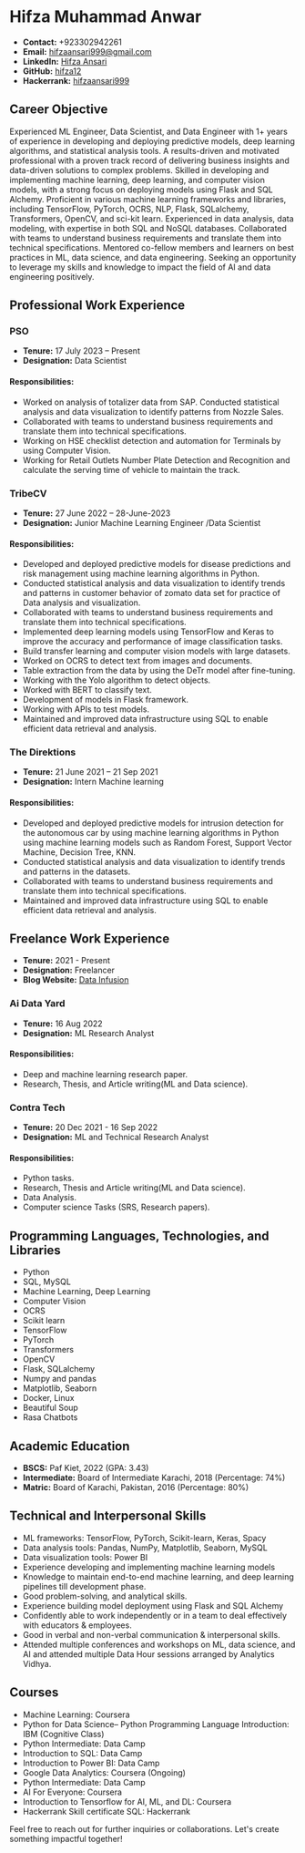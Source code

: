 # Hifza Muhammad Anwar

- **Contact:** +923302942261
- **Email:** hifzaansari999@gmail.com
- **LinkedIn:** [Hifza Ansari](https://www.linkedin.com/in/hifza-ansari/)
- **GitHub:** [hifza12](https://github.com/hifza12)
- **Hackerrank:** [hifzaansari999](https://www.hackerrank.com/hifzaansari999)

## Career Objective

Experienced ML Engineer, Data Scientist, and Data Engineer with 1+ years of experience in developing and deploying predictive models, deep learning algorithms, and statistical analysis tools. A results-driven and motivated professional with a proven track record of delivering business insights and data-driven solutions to complex problems. Skilled in developing and implementing machine learning, deep learning, and computer vision models, with a strong focus on deploying models using Flask and SQL Alchemy. Proficient in various machine learning frameworks and libraries, including TensorFlow, PyTorch, OCRS, NLP, Flask, SQLalchemy, Transformers, OpenCV, and sci-kit learn. Experienced in data analysis, data modeling, with expertise in both SQL and NoSQL databases. Collaborated with teams to understand business requirements and translate them into technical specifications. Mentored co-fellow members and learners on best practices in ML, data science, and data engineering. Seeking an opportunity to leverage my skills and knowledge to impact the field of AI and data engineering positively.

## Professional Work Experience

### PSO
- **Tenure:** 17 July 2023 – Present
- **Designation:** Data Scientist
#### Responsibilities:
- Worked on analysis of totalizer data from SAP. Conducted statistical analysis and data visualization to identify patterns from Nozzle Sales.
- Collaborated with teams to understand business requirements and translate them into technical specifications.
- Working on HSE checklist detection and automation for Terminals by using Computer Vision.
- Working for Retail Outlets Number Plate Detection and Recognition and calculate the serving time of vehicle to maintain the track.

### TribeCV
- **Tenure:** 27 June 2022 – 28-June-2023
- **Designation:** Junior Machine Learning Engineer /Data Scientist
#### Responsibilities:
- Developed and deployed predictive models for disease predictions and risk management using machine learning algorithms in Python.
- Conducted statistical analysis and data visualization to identify trends and patterns in customer behavior of zomato data set for practice of Data analysis and visualization.
- Collaborated with teams to understand business requirements and translate them into technical specifications.
- Implemented deep learning models using TensorFlow and Keras to improve the accuracy and performance of image classification tasks.
- Build transfer learning and computer vision models with large datasets.
- Worked on OCRS to detect text from images and documents.
- Table extraction from the data by using the DeTr model after fine-tuning.
- Working with the Yolo algorithm to detect objects.
- Worked with BERT to classify text.
- Development of models in Flask framework.
- Working with APIs to test models.
- Maintained and improved data infrastructure using SQL to enable efficient data retrieval and analysis.

### The Direktions
- **Tenure:** 21 June 2021 – 21 Sep 2021
- **Designation:** Intern Machine learning
#### Responsibilities:
- Developed and deployed predictive models for intrusion detection for the autonomous car by using machine learning algorithms in Python using machine learning models such as Random Forest, Support Vector Machine, Decision Tree, KNN.
- Conducted statistical analysis and data visualization to identify trends and patterns in the datasets.
- Collaborated with teams to understand business requirements and translate them into technical specifications.
- Maintained and improved data infrastructure using SQL to enable efficient data retrieval and analysis.

## Freelance Work Experience
- **Tenure:** 2021 - Present
- **Designation:** Freelancer
- **Blog Website:** [Data Infusion](www.data-infusion.blogspot.com)

### Ai Data Yard
- **Tenure:** 16 Aug 2022
- **Designation:** ML Research Analyst
#### Responsibilities:
- Deep and machine learning research paper.
- Research, Thesis, and Article writing(ML and Data science).

### Contra Tech
- **Tenure:** 20 Dec 2021 - 16 Sep 2022
- **Designation:** ML and Technical Research Analyst
#### Responsibilities:
- Python tasks.
- Research, Thesis and Article writing(ML and Data science).
- Data Analysis.
- Computer science Tasks (SRS, Research papers).

## Programming Languages, Technologies, and Libraries
- Python
- SQL, MySQL
- Machine Learning, Deep Learning
- Computer Vision
- OCRS
- Scikit learn
- TensorFlow
- PyTorch
- Transformers
- OpenCV
- Flask, SQLalchemy
- Numpy and pandas
- Matplotlib, Seaborn
- Docker, Linux
- Beautiful Soup
- Rasa Chatbots

## Academic Education
- **BSCS:** Paf Kiet, 2022 (GPA: 3.43)
- **Intermediate:** Board of Intermediate Karachi, 2018 (Percentage: 74%)
- **Matric:** Board of Karachi, Pakistan, 2016 (Percentage: 80%)

## Technical and Interpersonal Skills
- ML frameworks: TensorFlow, PyTorch, Scikit-learn, Keras, Spacy
- Data analysis tools: Pandas, NumPy, Matplotlib, Seaborn, MySQL
- Data visualization tools: Power BI
- Experience developing and implementing machine learning models
- Knowledge to maintain end-to-end machine learning, and deep learning pipelines till development phase.
- Good problem-solving, and analytical skills.
- Experience building model deployment using Flask and SQL Alchemy
- Confidently able to work independently or in a team to deal effectively with educators & employees.
- Good in verbal and non-verbal communication & interpersonal skills.
- Attended multiple conferences and workshops on ML, data science, and AI and attended multiple Data Hour sessions arranged by Analytics Vidhya.

## Courses
- Machine Learning: Coursera
- Python for Data Science– Python Programming Language Introduction: IBM (Cognitive Class)
- Python Intermediate: Data Camp
- Introduction to SQL: Data Camp
- Introduction to Power BI: Data Camp
- Google Data Analytics: Coursera (Ongoing)
- Python Intermediate: Data Camp
- AI For Everyone: Coursera
- Introduction to Tensorflow for AI, ML, and DL: Coursera
- Hackerrank Skill certificate SQL: Hackerrank

Feel free to reach out for further inquiries or collaborations. Let's create something impactful together!
